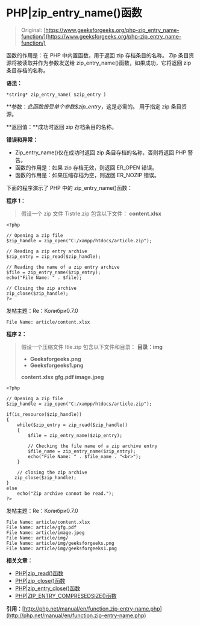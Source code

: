 # PHP|zip_entry_name()函数

> Original: [https://www.geeksforgeeks.org/php-zip_entry_name-function/](https://www.geeksforgeeks.org/php-zip_entry_name-function/)

函数的作用是：在 PHP 中内置函数，用于返回 zip 存档条目的名称。 Zip 条目资源将被读取并作为参数发送给 zip_entry_name()函数，如果成功，它将返回 zip 条目存档的名称。

**语法：**

```
*string* zip_entry_name( $zip_entry )
```

**参数：**此函数接受单个参数*$zip_entry*，这是必需的。 用于指定 zip 条目资源。

**返回值：**成功时返回 zip 存档条目的名称。

**错误和异常：**

*   Zip_entry_name()仅在成功时返回 zip 条目存档的名称，否则将返回 PHP 警告。
*   函数的作用是：如果 zip 存档无效，则返回 ER_OPEN 错误。
*   函数的作用是：如果压缩存档为空，则返回 ER_NOZIP 错误。

下面的程序演示了 PHP 中的 zip_entry_name()函数：

**程序 1：**

> 假设一个 zip 文件 Tistrle.zip 包含以下文件：
> **content.xlsx**

```
<?php

// Opening a zip file
$zip_handle = zip_open("C:/xampp/htdocs/article.zip");

// Reading a zip entry archive 
$zip_entry = zip_read($zip_handle); 

// Reading the name of a zip entry archive
$file = zip_entry_name($zip_entry);
echo("File Name: " . $file);

// Closing the zip archive
zip_close($zip_handle);
?>
```

发帖主题：Re：Колибри0.7.0

```
File Name: article/content.xlsx

```

**程序 2：**

> 假设一个压缩文件 Itle.zip 包含以下文件和目录：
>  **目录：img**
> 
> *   **Geeksforgeeks.png**
> *   **Geeksforgeeks1.png**
> 
> **content.xlsx
> gfg.pdf
> image.jpeg**

```
<?php

// Opening a zip file
$zip_handle = zip_open("C:/xampp/htdocs/article.zip");

if(is_resource($zip_handle)) 
{ 
    while($zip_entry = zip_read($zip_handle)) 
    { 
        $file = zip_entry_name($zip_entry);

        // Checking the file name of a zip archive entry 
        $file_name = zip_entry_name($zip_entry);
        echo("File Name: " . $file_name . "<br>");
    }

    // closing the zip archive
   zip_close($zip_handle);
} 
else
    echo("Zip archive cannot be read.");
?>
```

发帖主题：Re：Колибри0.7.0

```
File Name: article/content.xlsx
File Name: article/gfg.pdf
File Name: article/image.jpeg
File Name: article/img/
File Name: article/img/geeksforgeeks.png
File Name: article/img/geeksforgeeks1.png

```

**相关文章：**

*   [PHP|zip_read()函数](https://www.geeksforgeeks.org/php-zip_read-function/)
*   [PHP|zip_close()函数](https://www.geeksforgeeks.org/php-zip_close-function/)
*   [PHP|zip_entry_close()函数](https://www.geeksforgeeks.org/php-zip_entry_close-function/)
*   [PHP|ZIP_ENTRY_COMPRESEDSIZE()函数](https://www.geeksforgeeks.org/php-zip_entry_compressedsize-function/)

**引用：**[http://php.net/manual/en/function.zip-entry-name.php](http://php.net/manual/en/function.zip-entry-name.php)